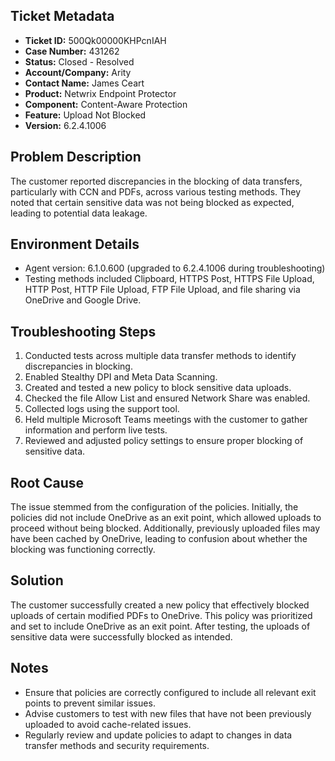 ## Ticket Metadata
- **Ticket ID:** 500Qk00000KHPcnIAH
- **Case Number:** 431262
- **Status:** Closed - Resolved
- **Account/Company:** Arity
- **Contact Name:** James Ceart
- **Product:** Netwrix Endpoint Protector
- **Component:** Content-Aware Protection
- **Feature:** Upload Not Blocked
- **Version:** 6.2.4.1006

## Problem Description
The customer reported discrepancies in the blocking of data transfers, particularly with CCN and PDFs, across various testing methods. They noted that certain sensitive data was not being blocked as expected, leading to potential data leakage.

## Environment Details
- Agent version: 6.1.0.600 (upgraded to 6.2.4.1006 during troubleshooting)
- Testing methods included Clipboard, HTTPS Post, HTTPS File Upload, HTTP Post, HTTP File Upload, FTP File Upload, and file sharing via OneDrive and Google Drive.

## Troubleshooting Steps
1. Conducted tests across multiple data transfer methods to identify discrepancies in blocking.
2. Enabled Stealthy DPI and Meta Data Scanning.
3. Created and tested a new policy to block sensitive data uploads.
4. Checked the file Allow List and ensured Network Share was enabled.
5. Collected logs using the support tool.
6. Held multiple Microsoft Teams meetings with the customer to gather information and perform live tests.
7. Reviewed and adjusted policy settings to ensure proper blocking of sensitive data.

## Root Cause
The issue stemmed from the configuration of the policies. Initially, the policies did not include OneDrive as an exit point, which allowed uploads to proceed without being blocked. Additionally, previously uploaded files may have been cached by OneDrive, leading to confusion about whether the blocking was functioning correctly.

## Solution
The customer successfully created a new policy that effectively blocked uploads of certain modified PDFs to OneDrive. This policy was prioritized and set to include OneDrive as an exit point. After testing, the uploads of sensitive data were successfully blocked as intended.

## Notes
- Ensure that policies are correctly configured to include all relevant exit points to prevent similar issues.
- Advise customers to test with new files that have not been previously uploaded to avoid cache-related issues.
- Regularly review and update policies to adapt to changes in data transfer methods and security requirements.